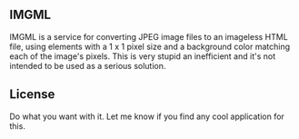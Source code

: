 ## IMGML

IMGML is a service for converting JPEG image files to an imageless HTML file, using elements with a 1 x 1 pixel size and a background color matching each of the image's pixels. This is very stupid an inefficient and it's not intended to be used as a serious solution.

## License
Do what you want with it. Let me know if you find any cool application for this.
